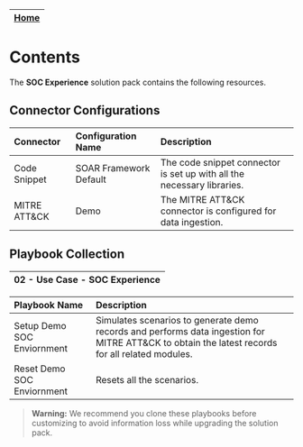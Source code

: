 | [Home](../README.md) |
|----------------------|
# Contents

The **SOC Experience** solution pack contains the following resources.

## Connector Configurations

| Connector | Configuration Name | Description |
|:-|:-|:-|
| Code Snippet | SOAR Framework Default | The code snippet connector is set up with all the necessary libraries. |
| MITRE ATT&CK | Demo | The MITRE ATT&CK connector is configured for data ingestion. |

## Playbook Collection

| 02 - Use Case - SOC Experience                                  |
|:-------------------------------------------------------------------------|


| Playbook Name                                                          | Description                                                                       |
|:-----------------------------------------------------------------------|:----------------------------------------------------------------------------------|
| Setup Demo SOC Enviornment                                           | Simulates scenarios to generate demo records and performs data ingestion for MITRE ATT&CK to obtain the latest records for all related modules.                                    |
| Reset Demo SOC Enviornment                                          | Resets all the scenarios.                                                  |


>**Warning:** We recommend you clone these playbooks before customizing to avoid information loss while upgrading the solution pack.